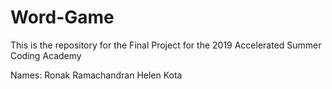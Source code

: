 # Word-Game
This is the repository for the Final Project for the 2019 Accelerated Summer Coding Academy

Names:
Ronak Ramachandran
Helen Kota
